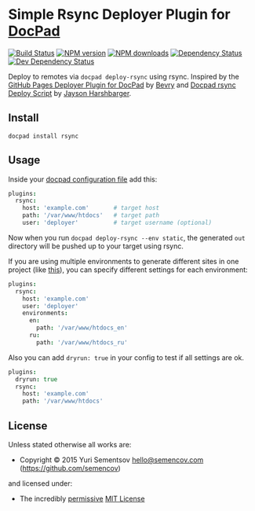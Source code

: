 # Simple Rsync Deployer Plugin for [DocPad](http://docpad.org)

<!-- BADGES/ -->

[![Build Status](https://img.shields.io/travis/semencov/docpad-plugin-rsync/master.svg)](http://travis-ci.org/semencov/docpad-plugin-rsync "Check this project's build status on TravisCI")
[![NPM version](https://img.shields.io/npm/v/docpad-plugin-rsync.svg)](https://npmjs.org/package/docpad-plugin-rsync "View this project on NPM")
[![NPM downloads](https://img.shields.io/npm/dm/docpad-plugin-rsync.svg)](https://npmjs.org/package/docpad-plugin-rsync "View this project on NPM")
[![Dependency Status](https://img.shields.io/david/semencov/docpad-plugin-rsync.svg)](https://david-dm.org/semencov/docpad-plugin-rsync)
[![Dev Dependency Status](https://img.shields.io/david/dev/semencov/docpad-plugin-rsync.svg)](https://david-dm.org/semencov/docpad-plugin-rsync#info=devDependencies)<br/>


<!-- /BADGES -->


Deploy to remotes via `docpad deploy-rsync` using rsync. Inspired by the [GitHub Pages Deployer Plugin for DocPad](http://docpad.org/plugin/ghpages) by [Bevry](https://bevry.me/) and [Docpad rsync Deploy Script](https://gist.github.com/Hypercubed/5804999) by [Jayson Harshbarger](http://hypercubed.com/).


## Install

```
docpad install rsync
```


## Usage


Inside your [docpad configuration file](http://docpad.org/docs/config) add this:

``` coffee
plugins:
  rsync:
    host: 'example.com'       # target host
    path: '/var/www/htdocs'   # target path
    user: 'deployer'          # target username (optional)
```

Now when you run `docpad deploy-rsync --env static`, the generated `out` directory will be pushed up to your target using rsync.

If you are using multiple environments to generate different sites in one project (like [this](https://github.com/sapegin/blog.sapegin.me)), you can specify different settings for each environment:

``` coffee
plugins:
  rsync:
    host: 'example.com'
    user: 'deployer'
    environments:
      en:
        path: '/var/www/htdocs_en'
      ru:
        path: '/var/www/htdocs_ru'
```

Also you can add `dryrun: true` in your config to test if all settings are ok.

``` coffee
plugins:
  dryrun: true
  rsync:
    host: 'example.com'
    path: '/var/www/htdocs'
```

<!-- LICENSE/ -->

## License

Unless stated otherwise all works are:

- Copyright &copy; 2015 Yuri Sementsov <hello@semencov.com> (https://github.com/semencov)

and licensed under:

- The incredibly [permissive](http://en.wikipedia.org/wiki/Permissive_free_software_licence) [MIT License](http://opensource.org/licenses/mit-license.php)

<!-- /LICENSE -->



